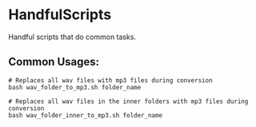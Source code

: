 # HandfulScripts
Handful scripts that do common tasks.

## Common Usages:
```
# Replaces all wav files with mp3 files during conversion
bash wav_folder_to_mp3.sh folder_name

# Replaces all wav files in the inner folders with mp3 files during conversion
bash wav_folder_inner_to_mp3.sh folder_name
```
